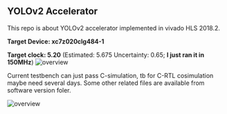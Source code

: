 ## YOLOv2 Accelerator
This repo is about YOLOv2 accelerator implemented in vivado HLS 2018.2. 

__Target Device:  xc7z020clg484-1__ 

__Target clock: 5.20__ (Estimated: 5.675 Uncertainty: 0.65; __I just ran it in 150MHz__) 
![overview](https://github.com/dhm2013724/yolov2_xilinx_fpga/blob/150MHzTn4Tm32Tr26Tc26Cin4Cout2/hls/c-syn.PNG)

Current testbench can just pass C-simulation, tb for C-RTL cosimulation maybe need several days. 
Some other related files are available from software version foler.

![overview](https://github.com/dhm2013724/yolov2_xilinx_fpga/blob/150MHzTn4Tm32Tr26Tc26Cin4Cout2/hls/c_sim.PNG)
